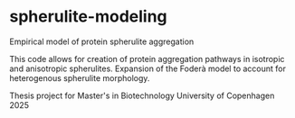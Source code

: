 # spherulite-modeling
Empirical model of protein spherulite aggregation

This code allows for creation of protein aggregation pathways in isotropic and anisotropic spherulites. Expansion of the Foderà model to account for heterogenous spherulite morphology.

Thesis project for Master's in Biotechnology University of Copenhagen 2025
